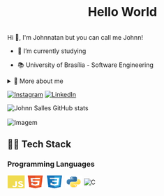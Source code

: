 <!--título-->
<div id="user-content-toc">
  <ul align="center">
    <summary><h1 style="display: inline-block">Hello World</h1></summary>
</div>

<!-- Presentation -->
<p>
  Hi 👋, I'm Johnnatan but you can call me Johnn!

  - 🌱 I’m currently studying 

  - 📚 University of Brasília - Software Engineering
</p>

<!-- Dropdown -->
<details>
  <summary>🦦 More about me</summary>

  - 💬 I am 19 years old, currently living in Brazil.

  - ⚡ I enjoy working with design and styling all my projects.
</details>

<!-- Links -->
[![Instagram](https://img.shields.io/badge/Instagram-E4405F?style=for-the-badge&logo=instagram&logoColor=white)]([https://www.instagram.com/jsalles._/])
[![LinkedIn](https://img.shields.io/badge/LinkedIn-0077B5?style=for-the-badge&logo=linkedin&logoColor=white)]([https://www.linkedin.com/in/johnn-salles-00287a221/])

<!-- GithubStats -->
![Johnn Salles GitHub stats]()

<!-- GIF -->
<p align="left">
  <img align="center" src="" alt="Imagem">
</p>

## 👨‍💻 Tech Stack
<!-- Skills: Programming Languages -->
  <div style="flex-basis: 48%;">
    <h3>Programming Languages</h3>
    <img align="center" alt="Js" height="30" width="40" src="https://raw.githubusercontent.com/devicons/devicon/master/icons/javascript/javascript-plain.svg">
    <img align="center" alt="HTML" height="30" width="40" src="https://raw.githubusercontent.com/devicons/devicon/master/icons/html5/html5-original.svg">
    <img align="center" alt="CSS" height="30" width="40" src="https://raw.githubusercontent.com/devicons/devicon/master/icons/css3/css3-original.svg">
    <img align="center" alt="Python" height="30" width="40" src="https://raw.githubusercontent.com/devicons/devicon/master/icons/python/python-original.svg">
    <img align="center" alt="C" height="30" width="40" src="https://cdn.jsdelivr.net/gh/devicons/devicon/icons/c/c-original.svg">
  </div>
